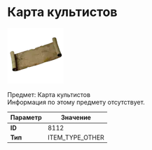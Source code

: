 # Карта культистов

![Item Image](../img/8112.webp?raw=true)

Предмет: Карта культистов<br>Информация по этому предмету отсутствует.


| Параметр | Значение |
|----------|----------|
| **ID** | 8112 |
| **Тип** | ITEM_TYPE_OTHER |

